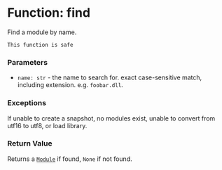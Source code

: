 # Function: find

Find a module by name.

```admonish success title=""
This function is safe
```

### Parameters
- `name: str` - the name to search for. exact case-sensitive match, including extension. e.g. `foobar.dll`.

### Exceptions
If unable to create a snapshot, no modules exist, unable to convert from utf16 to utf8, or load library.

### Return Value
Returns a [`Module`](./objects-module.md) if found, `None` if not found.
